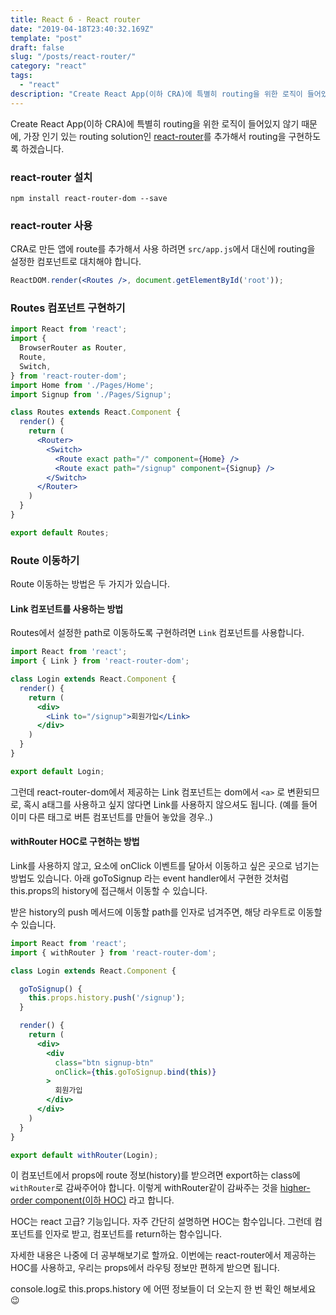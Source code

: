 ```yaml
---
title: React 6 - React router
date: "2019-04-18T23:40:32.169Z"
template: "post"
draft: false
slug: "/posts/react-router/"
category: "react"
tags:
  - "react"
description: "Create React App(이하 CRA)에 특별히 routing을 위한 로직이 들어있지 않기 때문에, 가장 인기 있는 routing solution인 react-router를 추가해서 routing을 구현하도록 하겠습니다."
---
```


Create React App(이하 CRA)에 특별히 routing을 위한 로직이 들어있지 않기 때문에, 가장 인기 있는 routing solution인 [react-router](https://reacttraining.com/react-router/web/guides/quick-start)를 추가해서 routing을 구현하도록 하겠습니다.

### react-router 설치
```
npm install react-router-dom --save
```

### react-router 사용
CRA로 만든 앱에 route를 추가해서 사용 하려면 `src/app.js`에서 <App /> 대신에 routing을 설정한 컴포넌트로 대치해야 합니다.

```jsx
ReactDOM.render(<Routes />, document.getElementById('root'));
```

### Routes 컴포넌트 구현하기
```jsx
import React from 'react';
import {
  BrowserRouter as Router,
  Route,
  Switch,
} from 'react-router-dom';
import Home from './Pages/Home';
import Signup from './Pages/Signup';

class Routes extends React.Component {
  render() {
    return (
      <Router>
        <Switch>
          <Route exact path="/" component={Home} />
          <Route exact path="/signup" component={Signup} />
        </Switch>
      </Router>
    )
  }
}

export default Routes;
```

### Route 이동하기

Route 이동하는 방법은 두 가지가 있습니다.

#### Link 컴포넌트를 사용하는 방법
Routes에서 설정한 path로 이동하도록 구현하려면 `Link` 컴포넌트를 사용합니다.
```jsx
import React from 'react';
import { Link } from 'react-router-dom';

class Login extends React.Component {
  render() {
    return (
      <div>
        <Link to="/signup">회원가입</Link>
      </div>
    )
  }
}

export default Login;
```
그런데 react-router-dom에서 제공하는 Link 컴포넌트는 dom에서 `<a>` 로 변환되므로, 혹시 a태그를 사용하고 싶지 않다면 Link를 사용하지 않으셔도 됩니다. (예를 들어 이미 다른 태그로 버튼 컴포넌트를 만들어 놓았을 경우..)

#### withRouter HOC로 구현하는 방법
Link를 사용하지 않고, 요소에 onClick 이벤트를 달아서 이동하고 싶은 곳으로 넘기는 방법도 있습니다.
아래 goToSignup 라는 event handler에서 구현한 것처럼 this.props의 history에 접근해서 이동할 수 있습니다.

받은 history의 push 메서드에 이동할 path를 인자로 넘겨주면, 해당 라우트로 이동할 수 있습니다.
```jsx
import React from 'react';
import { withRouter } from 'react-router-dom';

class Login extends React.Component {

  goToSignup() {
    this.props.history.push('/signup');
  }

  render() {
    return (
      <div>
        <div
          class="btn signup-btn"
          onClick={this.goToSignup.bind(this)}
        >
          회원가입
        </div>
      </div>
    )
  }
}

export default withRouter(Login);
```
이 컴포넌트에서 props에 route 정보(history)를 받으려면 export하는 class에 `withRouter`로 감싸주어야 합니다.
이렇게 withRouter같이 감싸주는 것을 [higher-order component(이하 HOC)](https://reactjs.org/docs/higher-order-components.html) 라고 합니다.

HOC는 react 고급? 기능입니다. 자주 간단히 설명하면 HOC는 함수입니다. 그런데 컴포넌트를 인자로 받고, 컴포넌트를 return하는 함수입니다.

자세한 내용은 나중에 더 공부해보기로 할까요. 이번에는 react-router에서 제공하는 HOC를 사용하고, 우리는 props에서 라우팅 정보만 편하게 받으면 됩니다.

console.log로 this.props.history 에 어떤 정보들이 더 오는지 한 번 확인 해보세요 :wink:
